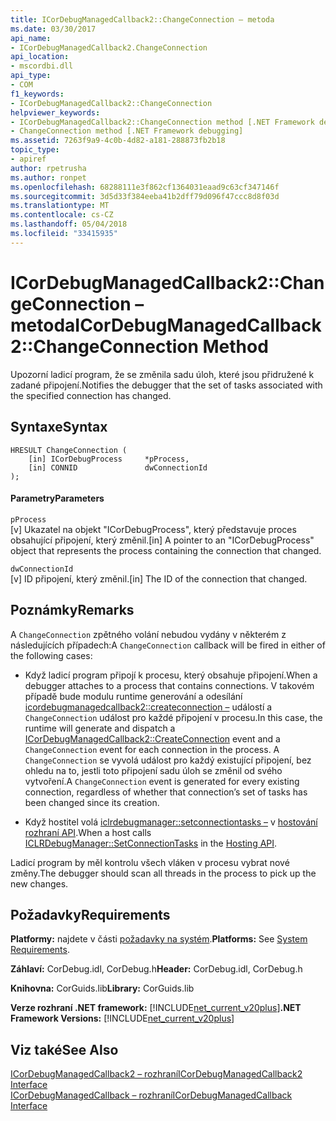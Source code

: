 ```yaml
---
title: ICorDebugManagedCallback2::ChangeConnection – metoda
ms.date: 03/30/2017
api_name:
- ICorDebugManagedCallback2.ChangeConnection
api_location:
- mscordbi.dll
api_type:
- COM
f1_keywords:
- ICorDebugManagedCallback2::ChangeConnection
helpviewer_keywords:
- ICorDebugManagedCallback2::ChangeConnection method [.NET Framework debugging]
- ChangeConnection method [.NET Framework debugging]
ms.assetid: 7263f9a9-4c0b-4d82-a181-288873fb2b18
topic_type:
- apiref
author: rpetrusha
ms.author: ronpet
ms.openlocfilehash: 68288111e3f862cf1364031eaad9c63cf347146f
ms.sourcegitcommit: 3d5d33f384eeba41b2dff79d096f47ccc8d8f03d
ms.translationtype: MT
ms.contentlocale: cs-CZ
ms.lasthandoff: 05/04/2018
ms.locfileid: "33415935"
---
```

# <a name="icordebugmanagedcallback2changeconnection-method"></a><span data-ttu-id="fbbd6-102">ICorDebugManagedCallback2::ChangeConnection – metoda</span><span class="sxs-lookup"><span data-stu-id="fbbd6-102">ICorDebugManagedCallback2::ChangeConnection Method</span></span>
<span data-ttu-id="fbbd6-103">Upozorní ladicí program, že se změnila sadu úloh, které jsou přidružené k zadané připojení.</span><span class="sxs-lookup"><span data-stu-id="fbbd6-103">Notifies the debugger that the set of tasks associated with the specified connection has changed.</span></span>  
  
## <a name="syntax"></a><span data-ttu-id="fbbd6-104">Syntaxe</span><span class="sxs-lookup"><span data-stu-id="fbbd6-104">Syntax</span></span>  
  
```  
HRESULT ChangeConnection (  
    [in] ICorDebugProcess     *pProcess,  
    [in] CONNID               dwConnectionId  
);  
```  
  
#### <a name="parameters"></a><span data-ttu-id="fbbd6-105">Parametry</span><span class="sxs-lookup"><span data-stu-id="fbbd6-105">Parameters</span></span>  
 `pProcess`  
 <span data-ttu-id="fbbd6-106">[v] Ukazatel na objekt "ICorDebugProcess", který představuje proces obsahující připojení, který změnil.</span><span class="sxs-lookup"><span data-stu-id="fbbd6-106">[in] A pointer to an "ICorDebugProcess" object that represents the process containing the connection that changed.</span></span>  
  
 `dwConnectionId`  
 <span data-ttu-id="fbbd6-107">[v] ID připojení, který změnil.</span><span class="sxs-lookup"><span data-stu-id="fbbd6-107">[in] The ID of the connection that changed.</span></span>  
  
## <a name="remarks"></a><span data-ttu-id="fbbd6-108">Poznámky</span><span class="sxs-lookup"><span data-stu-id="fbbd6-108">Remarks</span></span>  
 <span data-ttu-id="fbbd6-109">A `ChangeConnection` zpětného volání nebudou vydány v některém z následujících případech:</span><span class="sxs-lookup"><span data-stu-id="fbbd6-109">A `ChangeConnection` callback will be fired in either of the following cases:</span></span>  
  
-   <span data-ttu-id="fbbd6-110">Když ladicí program připojí k procesu, který obsahuje připojení.</span><span class="sxs-lookup"><span data-stu-id="fbbd6-110">When a debugger attaches to a process that contains connections.</span></span> <span data-ttu-id="fbbd6-111">V takovém případě bude modulu runtime generování a odesílání [icordebugmanagedcallback2::createconnection –](../../../../docs/framework/unmanaged-api/debugging/icordebugmanagedcallback2-createconnection-method.md) událostí a `ChangeConnection` událost pro každé připojení v procesu.</span><span class="sxs-lookup"><span data-stu-id="fbbd6-111">In this case, the runtime will generate and dispatch a [ICorDebugManagedCallback2::CreateConnection](../../../../docs/framework/unmanaged-api/debugging/icordebugmanagedcallback2-createconnection-method.md) event and a `ChangeConnection` event for each connection in the process.</span></span> <span data-ttu-id="fbbd6-112">A `ChangeConnection` se vyvolá událost pro každý existující připojení, bez ohledu na to, jestli toto připojení sadu úloh se změnil od svého vytvoření.</span><span class="sxs-lookup"><span data-stu-id="fbbd6-112">A `ChangeConnection` event is generated for every existing connection, regardless of whether that connection’s set of tasks has been changed since its creation.</span></span>  
  
-   <span data-ttu-id="fbbd6-113">Když hostitel volá [iclrdebugmanager::setconnectiontasks –](../../../../docs/framework/unmanaged-api/hosting/iclrdebugmanager-setconnectiontasks-method.md) v [hostování rozhraní API](../../../../docs/framework/unmanaged-api/hosting/index.md).</span><span class="sxs-lookup"><span data-stu-id="fbbd6-113">When a host calls [ICLRDebugManager::SetConnectionTasks](../../../../docs/framework/unmanaged-api/hosting/iclrdebugmanager-setconnectiontasks-method.md) in the [Hosting API](../../../../docs/framework/unmanaged-api/hosting/index.md).</span></span>  
  
 <span data-ttu-id="fbbd6-114">Ladicí program by měl kontrolu všech vláken v procesu vybrat nové změny.</span><span class="sxs-lookup"><span data-stu-id="fbbd6-114">The debugger should scan all threads in the process to pick up the new changes.</span></span>  
  
## <a name="requirements"></a><span data-ttu-id="fbbd6-115">Požadavky</span><span class="sxs-lookup"><span data-stu-id="fbbd6-115">Requirements</span></span>  
 <span data-ttu-id="fbbd6-116">**Platformy:** najdete v části [požadavky na systém](../../../../docs/framework/get-started/system-requirements.md).</span><span class="sxs-lookup"><span data-stu-id="fbbd6-116">**Platforms:** See [System Requirements](../../../../docs/framework/get-started/system-requirements.md).</span></span>  
  
 <span data-ttu-id="fbbd6-117">**Záhlaví:** CorDebug.idl, CorDebug.h</span><span class="sxs-lookup"><span data-stu-id="fbbd6-117">**Header:** CorDebug.idl, CorDebug.h</span></span>  
  
 <span data-ttu-id="fbbd6-118">**Knihovna:** CorGuids.lib</span><span class="sxs-lookup"><span data-stu-id="fbbd6-118">**Library:** CorGuids.lib</span></span>  
  
 <span data-ttu-id="fbbd6-119">**Verze rozhraní .NET framework:** [!INCLUDE[net_current_v20plus](../../../../includes/net-current-v20plus-md.md)]</span><span class="sxs-lookup"><span data-stu-id="fbbd6-119">**.NET Framework Versions:** [!INCLUDE[net_current_v20plus](../../../../includes/net-current-v20plus-md.md)]</span></span>  
  
## <a name="see-also"></a><span data-ttu-id="fbbd6-120">Viz také</span><span class="sxs-lookup"><span data-stu-id="fbbd6-120">See Also</span></span>  
 [<span data-ttu-id="fbbd6-121">ICorDebugManagedCallback2 – rozhraní</span><span class="sxs-lookup"><span data-stu-id="fbbd6-121">ICorDebugManagedCallback2 Interface</span></span>](../../../../docs/framework/unmanaged-api/debugging/icordebugmanagedcallback2-interface.md)  
 [<span data-ttu-id="fbbd6-122">ICorDebugManagedCallback – rozhraní</span><span class="sxs-lookup"><span data-stu-id="fbbd6-122">ICorDebugManagedCallback Interface</span></span>](../../../../docs/framework/unmanaged-api/debugging/icordebugmanagedcallback-interface.md)

